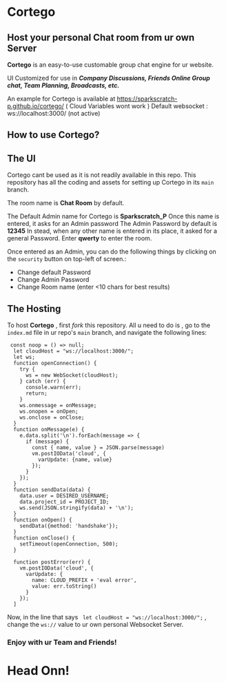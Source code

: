 # Cortego

Host your personal Chat room from ur own Server
---
 **Cortego** is an easy-to-use customable group chat engine for ur website.
 
 UI Customized for use in ***Company Discussions, Friends Online Group chat, Team Planning, Broadcasts, etc.***

An example for Cortego is available at https://sparkscratch-p.github.io/cortego/ ( Cloud Variables wont work )
Default websocket : ws://localhost:3000/ (not active)


## How to use Cortego?

The UI
---

 Cortego cant be used as it is not readily available in this repo.
  This repository has all the coding and assets for setting up Cortego in its `main` branch.
  
  The room name is **Chat Room** by default.
  
  The Default Admin name for Cortego is **Sparkscratch_P**
  Once this name is entered, it asks for an Admin password
  The Admin Password by default is **12345**
  In stead, when any other name is entered in its place, it asked for a general Password. Enter **qwerty** to enter the room.
  
  Once entered as an Admin, you can do the following things by clicking on the `security` button on top-left of screen.:
  
  - Change default Password
  - Change Admin Password
  - Change Room name (enter <10 chars for best results)

The Hosting
---

To host **Cortego** , first *fork* this repository. All u need to do is , go to the `index.md` file in ur repo's `main` branch, and navigate the following lines: 

```
 const noop = () => null;
  let cloudHost = "ws://localhost:3000/";
  let ws;
  function openConnection() {
    try {
      ws = new WebSocket(cloudHost);
    } catch (err) {
      console.warn(err);
      return;
    }
    ws.onmessage = onMessage;
    ws.onopen = onOpen;
    ws.onclose = onClose;
  }
  function onMessage(e) {
    e.data.split('\n').forEach(message => {
      if (message) {
        const { name, value } = JSON.parse(message)
        vm.postIOData('cloud', {
          varUpdate: {name, value}
        });
      }
    });
  }
  function sendData(data) {
    data.user = DESIRED_USERNAME;
    data.project_id = PROJECT_ID;
    ws.send(JSON.stringify(data) + '\n');
  }
  function onOpen() {
    sendData({method: 'handshake'});
  }
  function onClose() {
    setTimeout(openConnection, 500);
  }
  
  function postError(err) {
    vm.postIOData('cloud', {
      varUpdate: {
        name: CLOUD_PREFIX + 'eval error',
        value: err.toString()
      }
    });
  ]
  ```

 Now, in the line that says ` let cloudHost = "ws://localhost:3000/";` , change the `ws://` value to ur own personal Websocket Server.


### Enjoy with ur Team and Friends!

# Head Onn!


























